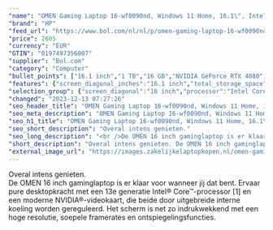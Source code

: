 ```yaml
---
"name": "OMEN Gaming Laptop 16-wf0090nd, Windows 11 Home, 16.1\", Intel® Core™ i7, 16GB RAM, 1TB SSD, NVIDIA® GeForce RTX™ 4080, FHD, Shadow black"
"brand": "HP"
"feed_url": "https://www.bol.com/nl/nl/p/omen-gaming-laptop-16-wf0090nd-windows-11-home-16-1-intel-core-i7-16gb-ram-1tb-ssd-nvidia-geforce-rtx-4080-fhd-shadow-black/9300000151009806"
"price": 2605
"currency": "EUR"
"GTIN": "0197497356007"
"supplier": "Bol.com"
"category": "Computer"
"bullet_points": ["16.1 inch","1 TB","16 GB","NVIDIA GeForce RTX 4080","Gaming","Windows"]
"features": {"screen_diagonal_inches":"16.1 inch","total_storage_space":"1 TB","memory_size":"16 GB","graphics_card":"NVIDIA GeForce RTX 4080","purpose_laptop":"Gaming","operating_system":"Windows"}
"selection_group": {"screen_diagonal":"16 inch","processor":"Intel Core i7","changed_price_past_3_days":false}
"changed": "2023-12-13 07:27:26"
"seo_header_title": "OMEN Gaming Laptop 16-wf0090nd, Windows 11 Home, 16.1\", Intel® Core™ i7, 16GB RAM, 1TB SSD, NVIDIA® GeForce RTX™ 4080, FHD, Shadow black"
"seo_meta_description": "OMEN Gaming Laptop 16-wf0090nd, Windows 11 Home, 16.1\", Intel® Core™ i7, 16GB RAM, 1TB SSD, NVIDIA® GeForce RTX™ 4080, FHD, Shadow black"
"seo_h1_title": "OMEN Gaming Laptop 16-wf0090nd, Windows 11 Home, 16.1\", Intel® Core™ i7, 16GB RAM, 1TB SSD, NVIDIA® GeForce RTX™ 4080, FHD, Shadow black"
"seo_short_description": "Overal intens genieten."
"seo_long_description": "<br />De OMEN 16 inch gaminglaptop is er klaar voor wanneer jij dat bent. Ervaar pure desktopkracht met een 13e generatie Intel® Core™-processor [1] en een moderne NVIDIA®-videokaart, die beide door uitgebreide interne koeling worden gereguleerd. Het scherm is net zo indrukwekkend met een hoge resolutie, soepele framerates en ontspiegelingsfuncties."
"short_description": "Overal intens genieten. De OMEN 16 inch gaminglaptop is er klaar voor wanneer jij dat bent. Ervaar pure desktopkracht met een 13e generatie Intel® Core™-processor [1] en een moderne NVIDIA®-videokaart, die beide door uitgebreide interne koeling worden gereguleerd. Het scherm is net zo indrukwekkend met een hoge resolutie, soepele framerates en ontspiegelingsfuncties."
"external_image_url": "https://images.zakelijkelaptopkopen.nl/omen-gaming-laptop-16-wf0090nd-windows-11-home-16-1-intel-core-i7-16gb-ram-1tb-ssd-nvidia-geforce-rtx-4080-fhd-shadow-black.webp"
---
```


Overal intens genieten. <br />De OMEN 16 inch gaminglaptop is er klaar voor wanneer jij dat bent. Ervaar pure desktopkracht met een 13e generatie Intel® Core™-processor [1] en een moderne NVIDIA®-videokaart, die beide door uitgebreide interne koeling worden gereguleerd. Het scherm is net zo indrukwekkend met een hoge resolutie, soepele framerates en ontspiegelingsfuncties.